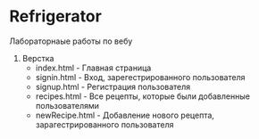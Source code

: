 # Refrigerator

Лабораторнаые работы по вебу

1. Верстка
	- index.html - Главная страница
	- signin.html - Вход, зарегестрированного пользователя
	- signup.html - Регистрация пользователя
	- recipes.html - Все рецепты, которые были добавленные пользователями
	- newRecipe.html - Добавление нового рецепта, зарагестрированного пользователя
